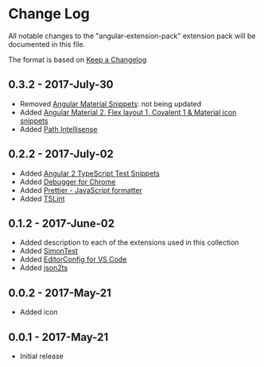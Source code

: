 # Change Log
All notable changes to the "angular-extension-pack" extension pack will be documented in this file.

The format is based on [Keep a Changelog](http://keepachangelog.com/en/1.0.0/)

## 0.3.2 - 2017-July-30
- Removed [Angular Material Snippets](https://marketplace.visualstudio.com/items?itemName=4tron.angular-material-snippets): not being updated
- Added [Angular Material 2, Flex layout 1, Covalent 1 & Material icon snippets](https://marketplace.visualstudio.com/items?itemName=1tontech.angular-material)
- Added [Path Intellisense](https://marketplace.visualstudio.com/items?itemName=christian-kohler.path-intellisense)

## 0.2.2 - 2017-July-02
- Added [Angular 2 TypeScript Test Snippets](https://marketplace.visualstudio.com/items?itemName=MarinhoBrandao.Angular2Tests)
- Added [Debugger for Chrome](https://marketplace.visualstudio.com/items?itemName=msjsdiag.debugger-for-chrome)
- Added [Prettier - JavaScript formatter](https://marketplace.visualstudio.com/items?itemName=esbenp.prettier-vscode)
- Added  [TSLint](https://marketplace.visualstudio.com/items?itemName=eg2.tslint)

## 0.1.2 - 2017-June-02
- Added description to each of the extensions used in this collection
- Added [SimonTest](https://marketplace.visualstudio.com/items?itemName=SimonTest.simontest)
- Added [EditorConfig for VS Code](https://marketplace.visualstudio.com/items?itemName=EditorConfig.EditorConfig)
- Added [json2ts](https://marketplace.visualstudio.com/items?itemName=GregorBiswanger.json2ts)

## 0.0.2 - 2017-May-21
- Added icon

## 0.0.1 - 2017-May-21
- Initial release

